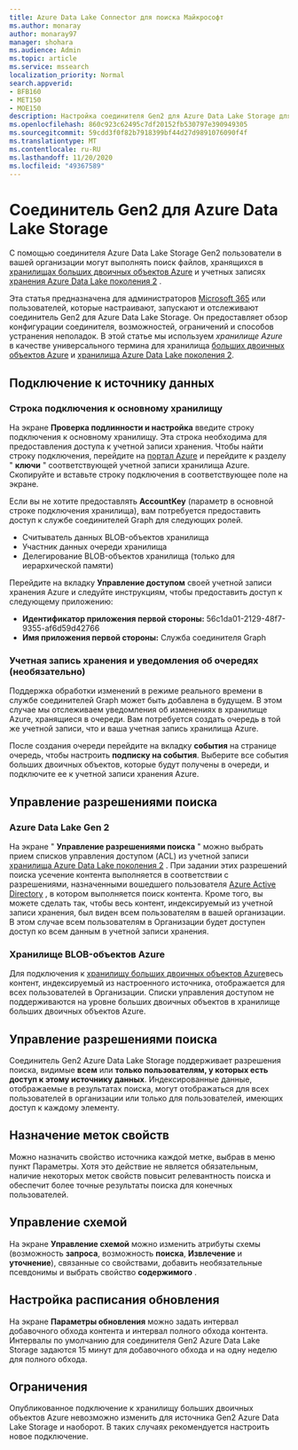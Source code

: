 ```yaml
---
title: Azure Data Lake Connector для поиска Майкрософт
ms.author: monaray
author: monaray97
manager: shohara
ms.audience: Admin
ms.topic: article
ms.service: mssearch
localization_priority: Normal
search.appverid:
- BFB160
- MET150
- MOE150
description: Настройка соединителя Gen2 для Azure Data Lake Storage для поиска Майкрософт
ms.openlocfilehash: 860c923c62495c7df20152fb530797e390949305
ms.sourcegitcommit: 59cdd3f0f82b7918399bf44d27d9891076090f4f
ms.translationtype: MT
ms.contentlocale: ru-RU
ms.lasthandoff: 11/20/2020
ms.locfileid: "49367589"
---
```

# <a name="azure-data-lake-storage-gen2-connector"></a>Соединитель Gen2 для Azure Data Lake Storage

С помощью соединителя Azure Data Lake Storage Gen2 пользователи в вашей организации могут выполнять поиск файлов, хранящихся в [хранилищах больших двоичных объектов Azure](https://docs.microsoft.com/azure/storage/blobs/storage-blobs-introduction) и учетных записях [хранения Azure Data Lake поколения 2](https://docs.microsoft.com/azure/storage/blobs/data-lake-storage-introduction) .

Эта статья предназначена для администраторов [Microsoft 365](https://www.microsoft.com/microsoft-365) или пользователей, которые настраивают, запускают и отслеживают соединитель Gen2 для Azure Data Lake Storage. Он предоставляет обзор конфигурации соединителя, возможностей, ограничений и способов устранения неполадок. В этой статье мы используем *хранилище Azure* в качестве универсального термина для хранилища [больших двоичных объектов Azure](https://docs.microsoft.com/azure/storage/blobs/storage-blobs-introduction) и [хранилища Azure Data Lake поколения 2](https://docs.microsoft.com/azure/storage/blobs/data-lake-storage-introduction).

## <a name="connect-to-a-data-source"></a>Подключение к источнику данных

### <a name="primary-storage-connection-string"></a>Строка подключения к основному хранилищу

На экране **Проверка подлинности и настройка** введите строку подключения к основному хранилищу. Эта строка необходима для предоставления доступа к учетной записи хранения. Чтобы найти строку подключения, перейдите на [портал Azure](https://ms.portal.azure.com/#home) и перейдите к разделу " **ключи** " соответствующей учетной записи хранилища Azure. Скопируйте и вставьте строку подключения в соответствующее поле на экране.

Если вы не хотите предоставлять **AccountKey** (параметр в основной строке подключения хранилища), вам потребуется предоставить доступ к службе соединителей Graph для следующих ролей.

* Считыватель данных BLOB-объектов хранилища
* Участник данных очереди хранилища
* Делегирование BLOB-объектов хранилища (только для иерархической памяти)

Перейдите на вкладку **Управление доступом** своей учетной записи хранения Azure и следуйте инструкциям, чтобы предоставить доступ к следующему приложению:

* **Идентификатор приложения первой стороны:** 56c1da01-2129-48f7-9355-af6d59d42766
* **Имя приложения первой стороны:** Служба соединителя Graph

### <a name="storage-account-and-queue-notifications-optional"></a>Учетная запись хранения и уведомления об очередях (необязательно)

Поддержка обработки изменений в режиме реального времени в службе соединителей Graph может быть добавлена в будущем. В этом случае мы отслеживаем уведомления об изменениях в хранилище Azure, хранящиеся в очереди. Вам потребуется создать очередь в той же учетной записи, что и ваша учетная запись хранилища Azure.

После создания очереди перейдите на вкладку **события** на странице очередь, чтобы настроить **подписку на события**. Выберите все события больших двоичных объектов, которые будут получены в очереди, и подключите ее к учетной записи хранения Azure.

## <a name="manage-search-permissions"></a>Управление разрешениями поиска

### <a name="azure-data-lake-gen-2"></a>Azure Data Lake Gen 2

На экране " **Управление разрешениями поиска** " можно выбрать прием списков управления доступом (ACL) из учетной записи [хранилища Azure Data Lake поколения 2](https://docs.microsoft.com/azure/storage/blobs/data-lake-storage-introduction) . При задании этих разрешений поиска усечение контента выполняется в соответствии с разрешениями, назначенными вошедшего пользователя [Azure Active Directory](https://docs.microsoft.com/azure/active-directory/) , в котором выполняется поиск контента. Кроме того, вы можете сделать так, чтобы весь контент, индексируемый из учетной записи хранения, был виден всем пользователям в вашей организации. В этом случае всем пользователям в Организации будет доступен доступ ко всем данным в учетной записи хранения.

### <a name="azure-blob-storage"></a>Хранилище BLOB-объектов Azure

Для подключения к [хранилищу больших двоичных объектов Azure](https://docs.microsoft.com/azure/storage/blobs/storage-blobs-introduction)весь контент, индексируемый из настроенного источника, отображается для всех пользователей в Организации. Списки управления доступом не поддерживаются на уровне больших двоичных объектов в хранилище больших двоичных объектов Azure.

## <a name="manage-search-permissions"></a>Управление разрешениями поиска

Соединитель Gen2 Azure Data Lake Storage поддерживает разрешения поиска, видимые **всем** или **только пользователям, у которых есть доступ к этому источнику данных**. Индексированные данные, отображаемые в результатах поиска, могут отображаться для всех пользователей в организации или только для пользователей, имеющих доступ к каждому элементу.

## <a name="assign-property-labels"></a>Назначение меток свойств

Можно назначить свойство источника каждой метке, выбрав в меню пункт Параметры. Хотя это действие не является обязательным, наличие некоторых меток свойств повысит релевантность поиска и обеспечит более точные результаты поиска для конечных пользователей.

## <a name="manage-schema"></a>Управление схемой

На экране **Управление схемой** можно изменить атрибуты схемы (возможность **запроса**, возможность **поиска**, **Извлечение** и **уточнение**), связанные со свойствами, добавить необязательные псевдонимы и выбрать свойство **содержимого** .

## <a name="set-the-refresh-schedule"></a>Настройка расписания обновления

На экране **Параметры обновления** можно задать интервал добавочного обхода контента и интервал полного обхода контента. Интервалы по умолчанию для соединителя Gen2 Azure Data Lake Storage задаются 15 минут для добавочного обхода и на одну неделю для полного обхода.

## <a name="limitations"></a>Ограничения

Опубликованное подключение к хранилищу больших двоичных объектов Azure невозможно изменить для источника Gen2 Azure Data Lake Storage и наоборот. В таких случаях рекомендуется настроить новое подключение.

